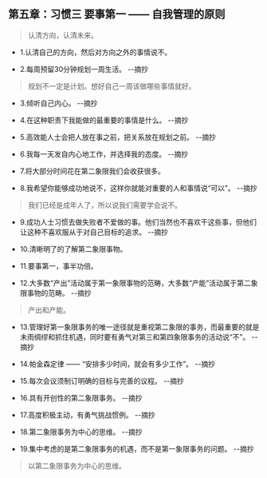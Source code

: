 ## 第五章：习惯三 要事第一 —— 自我管理的原则

>认清方向，认清未来。

- 1.认清自己的方向，然后对方向之外的事情说不。

- 2.每周预留30分钟规划一周生活。 --摘抄

>规划不一定是计划。想好自己一周该做哪些事情就好。

- 3.倾听自己内心。 --摘抄

- 4.在这种职责下我能做的最重要的事情是什么。 --摘抄

- 5.高效能人士会把人放在事之前，把关系放在规划之前。 --摘抄

- 6.我每一天发自内心地工作，并选择我的态度。 --摘抄

- 7.将大部分时间花在第二象限我们会收获很多。

- 8.我希望你能够成功地说不，这样你就能对重要的人和事情说“可以”。 --摘抄

>我们已经是成年人了，所以说我们需要学会说不。

- 9.成功人士习惯去做失败者不爱做的事。他们当然也不喜欢干这些事，但他们让这种不喜欢服从于对自己目标的追求。 --摘抄

- 10.清晰明了的了解第二象限事物。

- 11.要事第一，事半功倍。

- 12.大多数“产出”活动属于第一象限事物的范畴，大多数“产能”活动属于第二象限事物的范畴。 --摘抄

>产出和产能。

- 13.管理好第一象限事务的唯一途径就是重视第二象限的事务，而最重要的就是未雨绸缪和抓住机遇，同时要有勇气对第三和第四象限事务的活动说“不”。 --摘抄

- 14.帕金森定律 —— “安排多少时间，就会有多少工作”。 --摘抄

- 15.每次会议须制订明确的目标与完善的议程。 --摘抄

- 16.具有开创性的第二象限事务。 --摘抄

- 17.高度积极主动，有勇气挑战惯例。 --摘抄

- 18.第二象限事务为中心的思维。 --摘抄

- 19.集中考虑的是第二象限事务的机遇，而不是第一象限事务的问题。 --摘抄

>以第二象限事务为中心的思维。
